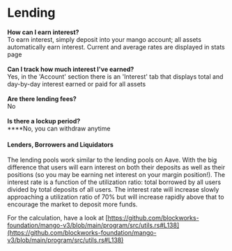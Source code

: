 # Lending

**How can I earn interest?**\
To earn interest, simply deposit into your mango account; all assets automatically earn interest. Current and average rates are displayed in stats page\
\
**Can I track how much interest I've earned?**\
Yes, in the 'Account' section there is an 'Interest' tab that displays total and day-by-day interest earned or paid for all assets\
\
**Are there lending fees?**\
No\
\
**Is there a lockup period?**\
\*\*\*\*No, you can withdraw anytime

#### Lenders, Borrowers and Liquidators&#x20;

The lending pools work similar to the lending pools on Aave. With the big difference that users will earn interest on both their deposits as well as their positions (so you may be earning net interest on your margin position!). The interest rate is a function of the utilization ratio: total borrowed by all users divided by total deposits of all users. The interest rate will increase slowly approaching a utilization ratio of 70% but will increase rapidly above that to encourage the market to deposit more funds.

For the calculation, have a look at [https://github.com/blockworks-foundation/mango-v3/blob/main/program/src/utils.rs#L138](https://github.com/blockworks-foundation/mango-v3/blob/main/program/src/utils.rs#L138)
